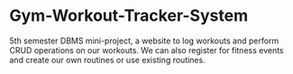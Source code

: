 # Gym-Workout-Tracker-System
5th semester DBMS mini-project, a website to log workouts and perform CRUD operations on our workouts. We can also register for fitness events and create our own routines or use existing routines. 
